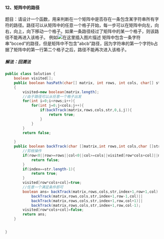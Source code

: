 ﻿#### 12、矩阵中的路径
题目：请设计一个函数，用来判断在一个矩阵中是否存在一条包含某字符串所有字符的路径。路径可以从矩阵中的任意一个格子开始，每一步可以在矩阵中向左，向右，向上，向下移动一个格子。如果一条路径经过了矩阵中的某一个格子，则该路径不能再进入该格子。 例如![在这里插入图片描述](https://img-blog.csdnimg.cn/20200913163903438.png#pic_center)  矩阵中包含一条字符串"bcced"的路径，但是矩阵中不包含"abcb"路径，因为字符串的第一个字符b占据了矩阵中的第一行第二个格子之后，路径不能再次进入该格子。

##### 解法：回溯法
```java
public class Solution {
    boolean visited[];
    public boolean hasPath(char[] matrix, int rows, int cols, char[] str)
    {
        visited=new boolean[matrix.length];
        //由于路径可以从任意一个格子出发
        for(int i=0;i<rows;i++){
            for(int j=0;j<cols;j++){
                if(backTrack(matrix,rows,cols,str,0,i,j)){
                    return true;
                }
            }
        }
        return false;
        
    }
    public boolean backTrack(char []matrix,int rows,int cols,char []str,int index,int row,int col){
        //剪枝操作
        if(row<0||row>=rows||col<0||col>=cols||visited[row*cols+col]||matrix[row*cols+col]!=str[index]){
            return false;
        }
        if(index==str.length-1){
            return true;
        }
        visited[row*cols+col]=true;
        //任意一个满足条件即可
        boolean ans= backTrack(matrix,rows,cols,str,index+1,row+1,col)||
            backTrack(matrix,rows,cols,str,index+1,row-1,col)||
            backTrack(matrix,rows,cols,str,index+1,row,col+1)||
            backTrack(matrix,rows,cols,str,index+1,row,col-1);
        visited[row*cols+col]=false;
        return ans;
    }


}
```

